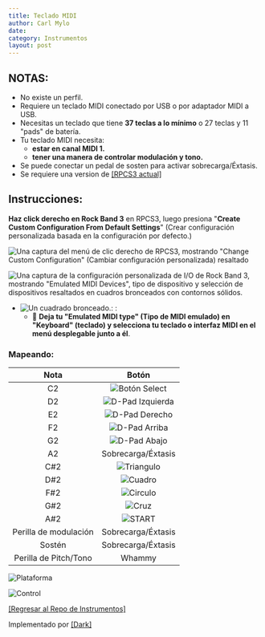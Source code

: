 ```yaml
---
title: Teclado MIDI
author: Carl Mylo
date: 
category: Instrumentos
layout: post
---
```


## NOTAS:

* No existe un perfil.
* Requiere un teclado MIDI conectado por USB o por adaptador MIDI a USB.
* Necesitas un teclado que tiene **37 teclas a lo mínimo** o 27 teclas y 11 "pads" de batería.
* Tu teclado MIDI necesita:
	* **estar en canal MIDI 1.**
	* **tener una manera de controlar modulación y tono.**
* Se puede conectar un pedal de sosten para activar sobrecarga/Éxtasis.
* Se requiere una version de [[RPCS3 actual]](https://rpcs3.net/download)

## Instrucciones:

**Haz click derecho en Rock Band 3** en RPCS3, luego presiona "**Create Custom Configuration From Default Settings**" (Crear configuración personalizada basada en la configuración por defecto.)  

![Una captura del menú de clic derecho de RPCS3, mostrando "Change Custom Configuration" (Cambiar configuración personalizada) resaltado](https://raw.githubusercontent.com/hmxmilohax/rb3-pc/main/assets/images/cust/rpcs3customconfigchange.png "Change Custom Configuration")

![Una captura de la configuración personalizada de I/O de Rock Band 3, mostrando "Emulated MIDI Devices", tipo de dispositivo y selección de dispositivos resaltados en cuadros bronceados con contornos sólidos.](https://raw.githubusercontent.com/hmxmilohax/rb3-pc/main/assets/images/cust/iod.png "I/O")
* ![Un cuadrado bronceado.](https://raw.githubusercontent.com/hmxmilohax/rb3-pc/main/assets/images/cust/smalltan.png "Cuadrado bronceado"): : 
	* 🎹 **Deja tu "Emulated MIDI type" (Tipo de MIDI emulado) en "Keyboard" (teclado) y selecciona tu teclado o interfaz MIDI en el menú desplegable junto a él**.

### Mapeando:

| **Nota** | **Botón** |
|:--------:|:-------------------:|
| C2 | ![Botón Select](https://raw.githubusercontent.com/hmxmilohax/rb3-pc/main/assets/images/btns/ctrls/ps3/sel.png "Botón Select") |
| D2 | ![D-Pad Izquierda](https://raw.githubusercontent.com/hmxmilohax/rb3-pc/main/assets/images/btns/ctrls/ps3/dl.png "D-Pad Izquierda") |
| E2 | ![D-Pad Derecho](https://raw.githubusercontent.com/hmxmilohax/rb3-pc/main/assets/images/btns/ctrls/ps3/dr.png "D-Pad Derecho") |
| F2 | ![D-Pad Arriba](https://raw.githubusercontent.com/hmxmilohax/rb3-pc/main/assets/images/btns/ctrls/ps3/du.png "D-Pad Arriba") |
| G2 | ![D-Pad Abajo](https://raw.githubusercontent.com/hmxmilohax/rb3-pc/main/assets/images/btns/ctrls/ps3/dd.png "D-Pad Abajo") |
| A2 | Sobrecarga/Éxtasis |
| C#2 | ![Triangulo](https://raw.githubusercontent.com/hmxmilohax/rb3-pc/main/assets/images/btns/ctrls/ps3/t.png "Triangulo") |
| D#2 | ![Cuadro](https://raw.githubusercontent.com/hmxmilohax/rb3-pc/main/assets/images/btns/ctrls/ps3/s.png "Cuadro") |
| F#2 | ![Circulo](https://raw.githubusercontent.com/hmxmilohax/rb3-pc/main/assets/images/btns/ctrls/ps3/o.png "Circulo") |
| G#2 | ![Cruz](https://raw.githubusercontent.com/hmxmilohax/rb3-pc/main/assets/images/btns/ctrls/ps3/x.png "Cruz") |
| A#2 | ![START](https://raw.githubusercontent.com/hmxmilohax/rb3-pc/main/assets/images/btns/ctrls/ps3/sta.png "START") |
| Perilla de modulación | Sobrecarga/Éxtasis |
| Sostén | Sobrecarga/Éxtasis |
| Perilla de Pitch/Tono | Whammy |

![Plataforma](https://raw.githubusercontent.com/hmxmilohax/rb3-pc/main/assets/images/instruments/midi.png "Plataforma") 

![Control](https://raw.githubusercontent.com/hmxmilohax/rb3-pc/main/assets/images/instruments/midikeyscontroller.png "Control") 

[[Regresar al Repo de Instrumentos]](https://hmxmilohax.github.io/rb3-pc/english/instrumentrepo/#instrument-list)

Implementado por [[Dark]](https://dark.ski/)